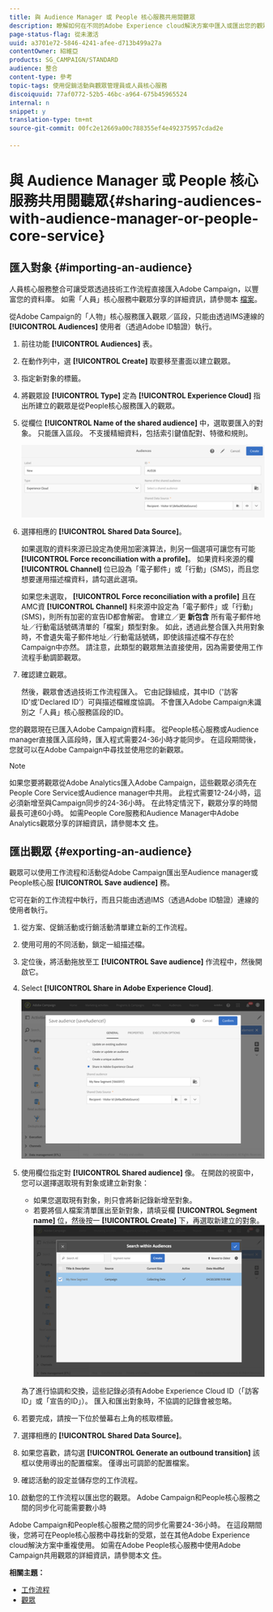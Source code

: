```yaml
---
title: 與 Audience Manager 或 People 核心服務共用閱聽眾
description: 瞭解如何在不同的Adobe Experience cloud解決方案中匯入或匯出您的觀眾。
page-status-flag: 從未激活
uuid: a3701e72-5846-4241-afee-d713b499a27a
contentOwner: 紹維亞
products: SG_CAMPAIGN/STANDARD
audience: 整合
content-type: 參考
topic-tags: 使用促銷活動與觀眾管理員或人員核心服務
discoiquuid: 77af0772-52b5-46bc-a964-675b45965524
internal: n
snippet: y
translation-type: tm+mt
source-git-commit: 00fc2e12669a00c788355ef4e492375957cdad2e

---
```



# 與 Audience Manager 或 People 核心服務共用閱聽眾{#sharing-audiences-with-audience-manager-or-people-core-service}

## 匯入對象 {#importing-an-audience}

人員核心服務整合可讓受眾透過技術工作流程直接匯入Adobe Campaign，以豐富您的資料庫。 如需「人員」核心服務中觀眾分享的詳細資訊，請參閱本 [檔案](https://marketing.adobe.com/resources/help/en_US/mcloud/t_publish_audience_segment.html)。

從Adobe Campaign的「人物」核心服務匯入觀眾／區段，只能由透過IMS連線的 **[!UICONTROL Audiences]** 使用者（透過Adobe ID驗證）執行。

1. 前往功能 **[!UICONTROL Audiences]** 表。
1. 在動作列中，選 **[!UICONTROL Create]** 取要移至畫面以建立觀眾。
1. 指定新對象的標籤。
1. 將觀眾設 **[!UICONTROL Type]** 定為 **[!UICONTROL Experience Cloud]** 指出所建立的觀眾是從People核心服務匯入的觀眾。
1. 從欄位 **[!UICONTROL Name of the shared audience]** 中，選取要匯入的對象。 只能匯入區段。 不支援精細資料，包括索引鍵值配對、特徵和規則。

   ![](assets/aam_import_audience.png)

1. 選擇相應的 **[!UICONTROL Shared Data Source]**。

   如果選取的資料來源已設定為使用加密演算法，則另一個選項可讓您有可能 **[!UICONTROL Force reconciliation with a profile]**。 如果資料來源的欄 **[!UICONTROL Channel]** 位已設為「電子郵件」或「行動」(SMS)，而且您想要運用描述檔資料，請勾選此選項。

   如果您未選取， **[!UICONTROL Force reconciliation with a profile]** 且在AMC資 **[!UICONTROL Channel]** 料來源中設定為「電子郵件」或「行動」(SMS)，則所有加密的宣告ID都會解密。 會建立／更 **新包含** 所有電子郵件地址／行動電話號碼清單的「檔案」類型對象。 如此，透過此整合匯入共用對象時，不會遺失電子郵件地址／行動電話號碼，即使該描述檔不存在於Campaign中亦然。 請注意，此類型的觀眾無法直接使用，因為需要使用工作流程手動調節觀眾。

1. 確認建立觀眾。

   然後，觀眾會透過技術工作流程匯入。 它由記錄組成，其中ID（'訪客ID'或'Declared ID'）可與描述檔維度協調。 不會匯入Adobe Campaign未識別之「人員」核心服務區段的ID。

您的觀眾現在已匯入Adobe Campaign資料庫。 從People核心服務或Audience manager直接匯入區段時，匯入程式需要24-36小時才能同步。 在這段期間後，您就可以在Adobe Campaign中尋找並使用您的新觀眾。

>[!NOTE]
>
>如果您要將觀眾從Adobe Analytics匯入Adobe Campaign，這些觀眾必須先在People Core Service或Audience manager中共用。 此程式需要12-24小時，這必須新增至與Campaign同步的24-36小時。 在此特定情況下，觀眾分享的時間最長可達60小時。 如需People Core服務和Audience Manager中Adobe Analytics觀眾分享的詳細資訊，請參閱本文 [件](https://marketing.adobe.com/resources/help/en_US/mcloud/t_publish_audience_segment.html)。

## 匯出觀眾 {#exporting-an-audience}

觀眾可以使用工作流程和活動從Adobe Campaign匯出至Audience manager或People核心服 **[!UICONTROL Save audience]** 務。

它可在新的工作流程中執行，而且只能由透過IMS（透過Adobe ID驗證）連線的使用者執行。

1. 從方案、促銷活動或行銷活動清單建立新的工作流程。
1. 使用可用的不同活動，鎖定一組描述檔。
1. 定位後，將活動拖放至工 **[!UICONTROL Save audience]** 作流程中，然後開啟它。
1. Select **[!UICONTROL Share in Adobe Experience Cloud]**.

   ![](assets/aam_save_audience_activity.png)

1. 使用欄位指定對 **[!UICONTROL Shared audience]** 像。 在開啟的視窗中，您可以選擇選取現有對象或建立新對象：

   * 如果您選取現有對象，則只會將新記錄新增至對象。
   * 若要將個人檔案清單匯出至新對象，請填妥欄 **[!UICONTROL Segment name]** 位，然後按一 **[!UICONTROL Create]** 下，再選取新建立的對象。
   ![](assets/aam_save_audience_segment_picker.png)

   為了進行協調和交換，這些記錄必須有Adobe Experience Cloud ID（「訪客ID」或「宣告的ID」）。 匯入和匯出對象時，不協調的記錄會被忽略。

1. 若要完成，請按一下位於螢幕右上角的核取標籤。
1. 選擇相應的 **[!UICONTROL Shared Data Source]**。
1. 如果您喜歡，請勾選 **[!UICONTROL Generate an outbound transition]** 該框以使用導出的配置檔案。 僅導出可調節的配置檔案。
1. 確認活動的設定並儲存您的工作流程。
1. 啟動您的工作流程以匯出您的觀眾。 Adobe Campaign和People核心服務之間的同步化可能需要數小時

Adobe Campaign和People核心服務之間的同步化需要24-36小時。 在這段期間後，您將可在People核心服務中尋找新的受眾，並在其他Adobe Experience cloud解決方案中重複使用。 如需在Adobe People核心服務中使用Adobe Campaign共用觀眾的詳細資訊，請參閱本文 [件](https://marketing.adobe.com/resources/help/en_US/mcloud/t_audience_create.html)。

**相關主題：**

* [工作流程](../../automating/using/workflow-data-and-processes.md)
* [觀眾](../../audiences/using/about-audiences.md)

